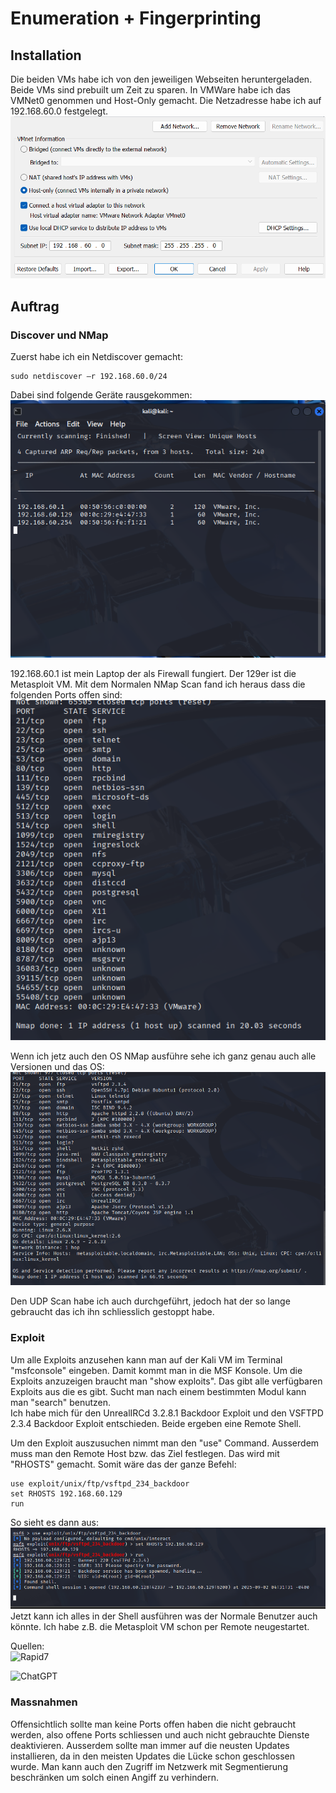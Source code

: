 # Enumeration + Fingerprinting

## Installation
Die beiden VMs habe ich von den jeweiligen Webseiten heruntergeladen. Beide VMs sind prebuilt um Zeit zu sparen.
In VMWare habe ich das VMNet0 genommen und Host-Only gemacht. Die Netzadresse habe ich auf 192.168.60.0 festgelegt.<br>
![](Netzkonfiguration.png)

## Auftrag
### Discover und NMap
Zuerst habe ich ein Netdiscover gemacht:
```
sudo netdiscover –r 192.168.60.0/24
```
Dabei sind folgende Geräte rausgekommen:<br>
![](Netdiscover.png)

192.168.60.1 ist mein Laptop der als Firewall fungiert. Der 129er ist die Metasploit VM.
Mit dem Normalen NMap Scan fand ich heraus dass die folgenden Ports offen sind:<br>
![](NMAP.png)

Wenn ich jetz auch den OS NMap ausführe sehe ich ganz genau auch alle Versionen und das OS:<br>
![](NMAP_OS.png)

Den UDP Scan habe ich auch durchgeführt, jedoch hat der so lange gebraucht das ich ihn schliesslich gestoppt habe.

### Exploit
Um alle Exploits anzusehen kann man auf der Kali VM im Terminal "msfconsole" eingeben. Damit kommt man in die MSF Konsole. Um die Exploits anzuzeigen braucht man "show exploits". Das gibt alle verfügbaren Exploits aus die es gibt. Sucht man nach einem bestimmten Modul kann man "search" benutzen.<br> 
Ich habe mich für den UnrealIRCd 3.2.8.1 Backdoor Exploit und den VSFTPD 2.3.4 Backdoor Exploit entschieden. Beide ergeben eine Remote Shell.<br>

Um den Exploit auszusuchen nimmt man den "use" Command. Ausserdem muss man den Remote Host bzw. das Ziel festlegen. Das wird mit "RHOSTS" gemacht. Somit wäre das der ganze Befehl:
```
use exploit/unix/ftp/vsftpd_234_backdoor
set RHOSTS 192.168.60.129
run
```
So sieht es dann aus:<br>
![](Backdoor.png)
Jetzt kann ich alles in der Shell ausführen was der Normale Benutzer auch könnte. Ich habe z.B. die Metasploit VM schon per Remote neugestartet. <br>

Quellen:<br>
![Rapid7](https://docs.rapid7.com/metasploit/manual-exploitation/)

![ChatGPT](https://chatgpt.com/)

### Massnahmen
Offensichtlich sollte man keine Ports offen haben die nicht gebraucht werden, also offene Ports schliessen und auch nicht gebrauchte Dienste deaktivieren. Ausserdem sollte man immer auf die neusten Updates installieren, da in den meisten Updates die Lücke schon geschlossen wurde. Man kann auch den Zugriff im Netzwerk mit Segmentierung beschränken um solch einen Angiff zu verhindern.